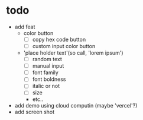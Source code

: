 # todo
- add feat
    - color button
      - [ ] copy hex code button
      - [ ] custom input color button
    - 'place holder text'(so call, 'lorem ipsum')
      - [ ] random text
      - [ ] manual input
      - [ ] font family
      - [ ] font boldness
      - [ ] italic or not
      - [ ] size 
      - etc..
- add demo using cloud computin (maybe 'vercel'?)
- add screen shot
